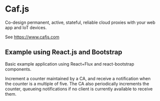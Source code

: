 # Caf.js

Co-design permanent, active, stateful, reliable cloud proxies with your web app and IoT devices.

See https://www.cafjs.com

## Example using React.js and Bootstrap

Basic example application using React+Flux and react-bootstrap components.

Increment a counter maintained by a CA, and receive a notification when the counter is a multiple of five. The CA also periodically increments the counter, queueing notifications if no client is currently available to receive them.
